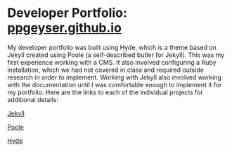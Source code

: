 # Developer Portfolio: <a href="https://ppgeyser.github.io/">ppgeyser.github.io</a>

My developer portfolio was built using Hyde, which is a theme based on Jekyll created using Poole (a self-described butler for Jekyll). This was my first experience working with a CMS. It also involved configuring a Ruby installation, which we had not covered in class and required outside research in order to implement. Working with Jekyll also involved working with the documentation until I was comfortable enough to implement it for my portfolio. Here are the links to each of the individual projects for additional details:

<a href="https://github.com/jekyll/jekyll">Jekyll</a>

<a href="https://github.com/poole/poole">Poole</a>

<a href="https://github.com/poole/hyde">Hyde</a>
